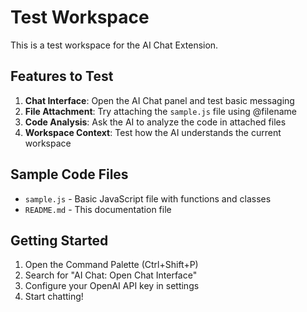 # Test Workspace

This is a test workspace for the AI Chat Extension.

## Features to Test

1. **Chat Interface**: Open the AI Chat panel and test basic messaging
2. **File Attachment**: Try attaching the `sample.js` file using @filename
3. **Code Analysis**: Ask the AI to analyze the code in attached files
4. **Workspace Context**: Test how the AI understands the current workspace

## Sample Code Files

- `sample.js` - Basic JavaScript file with functions and classes
- `README.md` - This documentation file

## Getting Started

1. Open the Command Palette (Ctrl+Shift+P)
2. Search for "AI Chat: Open Chat Interface"
3. Configure your OpenAI API key in settings
4. Start chatting!
